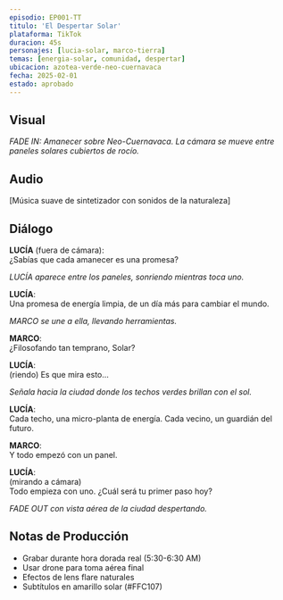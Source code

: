 ```yaml
---
episodio: EP001-TT
titulo: 'El Despertar Solar'
plataforma: TikTok
duracion: 45s
personajes: [lucia-solar, marco-tierra]
temas: [energia-solar, comunidad, despertar]
ubicacion: azotea-verde-neo-cuernavaca
fecha: 2025-02-01
estado: aprobado
---
```


## Visual

_FADE IN: Amanecer sobre Neo-Cuernavaca. La cámara se mueve entre paneles solares cubiertos de rocío._

## Audio

[Música suave de sintetizador con sonidos de la naturaleza]

## Diálogo

**LUCÍA** (fuera de cámara):  
¿Sabías que cada amanecer es una promesa?

_LUCÍA aparece entre los paneles, sonriendo mientras toca uno._

**LUCÍA**:  
Una promesa de energía limpia, de un día más para cambiar el mundo.

_MARCO se une a ella, llevando herramientas._

**MARCO**:  
¿Filosofando tan temprano, Solar?

**LUCÍA**:  
(riendo) Es que mira esto...

_Señala hacia la ciudad donde los techos verdes brillan con el sol._

**LUCÍA**:  
Cada techo, una micro-planta de energía. Cada vecino, un guardián del futuro.

**MARCO**:  
Y todo empezó con un panel.

**LUCÍA**:  
(mirando a cámara)  
Todo empieza con uno. ¿Cuál será tu primer paso hoy?

_FADE OUT con vista aérea de la ciudad despertando._

## Notas de Producción

- Grabar durante hora dorada real (5:30-6:30 AM)
- Usar drone para toma aérea final
- Efectos de lens flare naturales
- Subtítulos en amarillo solar (#FFC107)
